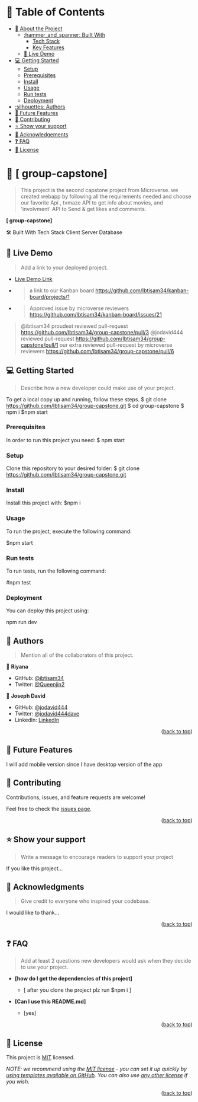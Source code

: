 <!-- TABLE OF CONTENTS -->
# :green_book: Table of Contents
- [:book: About the Project](#about-project)
  - [:hammer_and_spanner: Built With](#built-with)
    - [Tech Stack](#tech-stack)
    - [Key Features](#key-features)
  - [:rocket: Live Demo](#live-demo)
- [:computer: Getting Started](#getting-started)
  - [Setup](#setup)
  - [Prerequisites](#prerequisites)
  - [Install](#install)
  - [Usage](#usage)
  - [Run tests](#run-tests)
  - [Deployment](#triangular_flag_on_post-deployment)
- [:silhouettes: Authors](#authors)
- [:telescope: Future Features](#future-features)
- [:handshake: Contributing](#contributing)
- [:star:️ Show your support](#support)
- [:pray: Acknowledgements](#acknowledgements)
- [:question: FAQ](#faq)
- [:memo: License](#license)
<!-- PROJECT DESCRIPTION -->

# 📖 [ group-capstone] 

> This project is the second capstone project from Microverse. we created webapp by following all the requirements needed and choose our favorite  Api , tvmaze API to get info about movies, and 'involvment' API to Send & get likes and comments.

**[ group-capstone]** 

🛠 Built With
Tech Stack
Client
Server
Database



## 🚀 Live Demo <a name="live-demo"></a>

> Add a link to your deployed project.

- [Live Demo Link](https://ibtisam34.github.io/group-capstone/dist/)

- > a link to our Kanban board  https://github.com/Ibtisam34/kanban-board/projects/1
- >Approved issue by microverse reviewers https://github.com/Ibtisam34/kanban-board/issues/21
> @ibtisam34 proudest reviewed pull-request https://github.com/Ibtisam34/group-capstone/pull/3
> @jodavid444 reviewed pull-request https://github.com/Ibtisam34/group-capstone/pull/1
> our extra reviewed pull-request by microverse reviewers https://github.com/Ibtisam34/group-capstone/pull/6
<!-- GETTING STARTED -->

## 💻 Getting Started <a name="getting-started"></a>

> Describe how a new developer could make use of your project.

To get a local copy up and running, follow these steps.
$ git clone https://github.com/Ibtisam34/group-capstone.git $ 
cd group-capstone
$ npm i
$npm start 

### Prerequisites

In order to run this project you need:
$ npm start

### Setup

Clone this repository to your desired folder:
$ git clone https://github.com/Ibtisam34/group-capstone.git


### Install

Install this project with:
$npm i

### Usage

To run the project, execute the following command:

$npm start

### Run tests

To run tests, run the following command:

#npm test

### Deployment

You can deploy this project using:

  npm run dev

<!-- AUTHORS -->

## 👥 Authors <a name="authors"></a>

> Mention all of the collaborators of this project.

👤 **Riyana**

- GitHub: [@ibtisam34](https://github.com/ibtisam34)
- Twitter: [@Queenjin2](https://twitter.com/Queenjin2)


👤 **Joseph David**

- GitHub: [@jodavid444](https://github.com/jodavid444)
- Twitter: [@jodavid444dave](https://twitter.com/jodavid444dave)
- LinkedIn: [LinkedIn](https://linkedin.com/in/joseph-david-01a8a5243)

<p align="right">(<a href="#readme-top">back to top</a>)</p>

<!-- FUTURE FEATURES -->

## 🔭 Future Features <a name="future-features"></a>
  I will add mobile version since I have desktop version of the app
<!-- CONTRIBUTING -->

## 🤝 Contributing <a name="contributing"></a>

Contributions, issues, and feature requests are welcome!

Feel free to check the [issues page](../../issues/).

<p align="right">(<a href="#readme-top">back to top</a>)</p>

<!-- SUPPORT -->

## ⭐️ Show your support <a name="support"></a>

> Write a message to encourage readers to support your project

If you like this project...

<!-- ACKNOWLEDGEMENTS -->

## 🙏 Acknowledgments <a name="acknowledgements"></a>

> Give credit to everyone who inspired your codebase.

I would like to thank...

<p align="right">(<a href="#readme-top">back to top</a>)</p>

<!-- FAQ (optional) -->

## ❓ FAQ <a name="faq"></a>

> Add at least 2 questions new developers would ask when they decide to use your project.

- **[how do I get the dependencies of this project]**

  - [ after you clone the project plz run $npm i ]

- **[Can I use this README.md]**

  - [yes]

<p align="right">(<a href="#readme-top">back to top</a>)</p>

<!-- LICENSE -->

## 📝 License <a name="license"></a>

This project is [MIT](./LICENSE) licensed.

_NOTE: we recommend using the [MIT license](https://choosealicense.com/licenses/mit/) - you can set it up quickly by [using templates available on GitHub](https://docs.github.com/en/communities/setting-up-your-project-for-healthy-contributions/adding-a-license-to-a-repository). You can also use [any other license](https://choosealicense.com/licenses/) if you wish._

<p align="right">(<a href="#readme-top">back to top</a>)</p>
